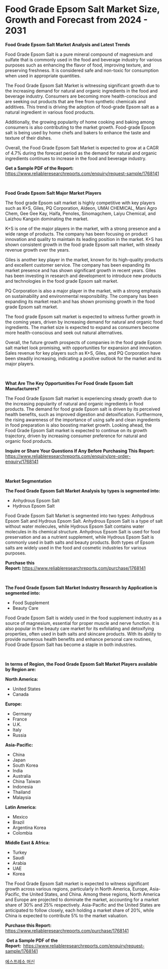<p><h1>Food Grade Epsom Salt Market Size, Growth and Forecast from 2024 - 2031</h1></p><p><strong>Food Grade Epsom Salt Market Analysis and Latest Trends</strong></p>
<p><p>Food Grade Epsom Salt is a pure mineral compound of magnesium and sulfate that is commonly used in the food and beverage industry for various purposes such as enhancing the flavor of food, improving texture, and preserving freshness. It is considered safe and non-toxic for consumption when used in appropriate quantities.</p><p>The Food Grade Epsom Salt Market is witnessing significant growth due to the increasing demand for natural and organic ingredients in the food and beverage industry. Consumers are becoming more health-conscious and are seeking out products that are free from synthetic chemicals and additives. This trend is driving the adoption of food-grade Epsom salt as a natural ingredient in various food products.</p><p>Additionally, the growing popularity of home cooking and baking among consumers is also contributing to the market growth. Food-grade Epsom salt is being used by home chefs and bakers to enhance the taste and texture of their dishes.</p><p>Overall, the Food Grade Epsom Salt Market is expected to grow at a CAGR of 4.7% during the forecast period as the demand for natural and organic ingredients continues to increase in the food and beverage industry.</p></p>
<p><strong>Get a Sample PDF of the Report:&nbsp;</strong> <a href="https://www.reliableresearchreports.com/enquiry/request-sample/1768141">https://www.reliableresearchreports.com/enquiry/request-sample/1768141</a></p>
<p>&nbsp;</p>
<p><strong>Food Grade Epsom Salt Major Market Players</strong></p>
<p><p>The food grade Epsom salt market is highly competitive with key players such as K+S, Giles, PQ Corporation, Aldeon, UMAI CHEMICAL, Mani Agro Chem, Gee Gee Kay, Haifa, Penoles, Sinomagchem, Laiyu Chemical, and Laizhou Kangxin dominating the market.</p><p>K+S is one of the major players in the market, with a strong presence and a wide range of products. The company has been focusing on product innovation and quality to maintain its leading position in the market. K+S has shown consistent growth in the food grade Epsom salt market, with steady revenue growth over the years.</p><p>Giles is another key player in the market, known for its high-quality products and excellent customer service. The company has been expanding its market presence and has shown significant growth in recent years. Giles has been investing in research and development to introduce new products and technologies in the food grade Epsom salt market.</p><p>PQ Corporation is also a major player in the market, with a strong emphasis on sustainability and environmental responsibility. The company has been expanding its market reach and has shown promising growth in the food grade Epsom salt market.</p><p>The food grade Epsom salt market is expected to witness further growth in the coming years, driven by increasing demand for natural and organic food ingredients. The market size is expected to expand as consumers become more health-conscious and seek out natural alternatives.</p><p>Overall, the future growth prospects of companies in the food grade Epsom salt market look promising, with opportunities for expansion and innovation. Sales revenue for key players such as K+S, Giles, and PQ Corporation have been steadily increasing, indicating a positive outlook for the market and its major players.</p></p>
<p>&nbsp;</p>
<p><strong>What Are The Key Opportunities For Food Grade Epsom Salt Manufacturers?</strong></p>
<p><p>The Food Grade Epsom Salt market is experiencing steady growth due to the increasing popularity of natural and organic ingredients in food products. The demand for food grade Epsom salt is driven by its perceived health benefits, such as improved digestion and detoxification. Furthermore, the rising awareness of the importance of using safe and clean ingredients in food preparation is also boosting market growth. Looking ahead, the Food Grade Epsom Salt market is expected to continue on its growth trajectory, driven by increasing consumer preference for natural and organic food products.</p></p>
<p><strong>Inquire or Share Your Questions If Any Before Purchasing This Report:</strong> <a href="https://www.reliableresearchreports.com/enquiry/pre-order-enquiry/1768141">https://www.reliableresearchreports.com/enquiry/pre-order-enquiry/1768141</a></p>
<p>&nbsp;</p>
<p><strong>Market Segmentation</strong></p>
<p><strong>The Food Grade Epsom Salt Market Analysis by types is segmented into:</strong></p>
<p><ul><li>Anhydrous Epsom Salt</li><li>Hydrous Epsom Salt</li></ul></p>
<p><p>Food Grade Epsom Salt Market is segmented into two types: Anhydrous Epsom Salt and Hydrous Epsom Salt. Anhydrous Epsom Salt is a type of salt without water molecules, while Hydrous Epsom Salt contains water molecules in its chemical structure. Anhydrous Epsom Salt is used for food preservation and as a nutrient supplement, while Hydrous Epsom Salt is commonly used in bath salts and beauty products. Both types of Epsom salts are widely used in the food and cosmetic industries for various purposes.</p></p>
<p><strong>Purchase this Report:&nbsp;</strong><a href="https://www.reliableresearchreports.com/purchase/1768141">https://www.reliableresearchreports.com/purchase/1768141</a></p>
<p>&nbsp;</p>
<p><strong>The Food Grade Epsom Salt Market Industry Research by Application is segmented into:</strong></p>
<p><ul><li>Food Supplement</li><li>Beauty Care</li></ul></p>
<p><p>Food Grade Epsom Salt is widely used in the food supplement industry as a source of magnesium, essential for proper muscle and nerve function. It is also popular in the beauty care market for its exfoliating and detoxifying properties, often used in bath salts and skincare products. With its ability to provide numerous health benefits and enhance personal care routines, Food Grade Epsom Salt has become a staple in both industries.</p></p>
<p>&nbsp;</p>
<p><strong>In terms of Region, the Food Grade Epsom Salt Market Players available by Region are:</strong></p>
<p>
    <p> <strong> North America: </strong>
        <ul>
            <li>United States</li>
            <li>Canada</li>
        </ul>
        </p> 
    <p> <strong> Europe: </strong>
        <ul>
            <li>Germany</li>
            <li>France</li>
            <li>U.K.</li>
            <li>Italy</li>
            <li>Russia</li>
        </ul>
        </p> 
    <p> <strong> Asia-Pacific: </strong>
        <ul>
            <li>China</li>
            <li>Japan</li>
            <li>South Korea</li>
            <li>India</li>
            <li>Australia</li>
            <li>China Taiwan</li>
            <li>Indonesia</li>
            <li>Thailand</li>
            <li>Malaysia</li>
        </ul>
        </p> 
    <p> <strong> Latin America: </strong>
        <ul>
            <li>Mexico</li>
            <li>Brazil</li>
            <li>Argentina Korea</li>
            <li>Colombia</li>
        </ul>
        </p> 
    <p> <strong> Middle East & Africa: </strong>
        <ul>
            <li>Turkey</li>
            <li>Saudi</li>
            <li>Arabia</li>
            <li>UAE</li>
            <li>Korea</li>
        </ul>
    </p>
    </p>
<p><p>The Food Grade Epsom Salt market is expected to witness significant growth across various regions, particularly in North America, Europe, Asia-Pacific, the United States, and China. Among these regions, North America and Europe are projected to dominate the market, accounting for a market share of 30% and 25% respectively. Asia-Pacific and the United States are anticipated to follow closely, each holding a market share of 20%, while China is expected to contribute 5% to the market valuation.</p></p>
<p><strong>Purchase this Report: </strong><a href="https://www.reliableresearchreports.com/purchase/1768141">https://www.reliableresearchreports.com/purchase/1768141</a></p>
<p>&nbsp;<strong>Get a Sample PDF of the Report:&nbsp;&nbsp;</strong><a href="https://www.reliableresearchreports.com/enquiry/request-sample/1768141">https://www.reliableresearchreports.com/enquiry/request-sample/1768141</a></p>
<p><strong></strong></p>
<p><p><a href="https://github.com/trmesnao7959541/Market-Research-Report-List-1/blob/main/9485968490.md">에스프레소 머신</a></p></p>